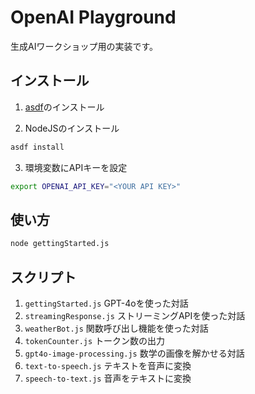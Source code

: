 # OpenAI Playground

生成AIワークショップ用の実装です。

## インストール

1. [asdf](https://asdf-vm.com/guide/getting-started.html)のインストール

2. NodeJSのインストール

```sh
asdf install
```

3. 環境変数にAPIキーを設定

```sh
export OPENAI_API_KEY="<YOUR API KEY>"
```

## 使い方

```sh
node gettingStarted.js
```

## スクリプト

1. `gettingStarted.js` GPT-4oを使った対話
1. `streamingResponse.js` ストリーミングAPIを使った対話
1. `weatherBot.js` 関数呼び出し機能を使った対話
1. `tokenCounter.js` トークン数の出力
1. `gpt4o-image-processing.js` 数学の画像を解かせる対話
1. `text-to-speech.js` テキストを音声に変換
1. `speech-to-text.js` 音声をテキストに変換